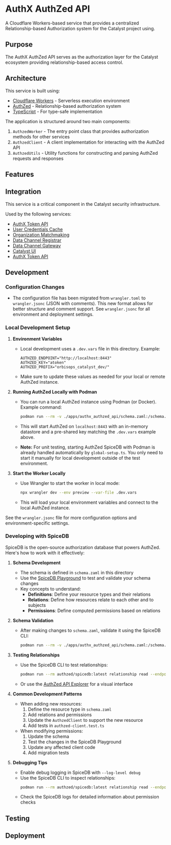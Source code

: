 # AuthX AuthZed API

A Cloudflare Workers-based service that provides a centralized Relationship-based Authorization system for the Catalyst project using.

## Purpose

The AuthX AuthZed API serves as the authorization layer for the Catalyst ecosystem providing relationship-based access control.

## Architecture

This service is built using:

- [Cloudflare Workers](https://developers.cloudflare.com/workers/) - Serverless execution environment
- [AuthZed](https://authzed.com/) - Relationship-based authorization system
- [TypeScript](https://www.typescriptlang.org/) - For type-safe implementation

The application is structured around two main components:

1. `AuthzedWorker` - The entry point class that provides authorization methods for other services
2. `AuthzedClient` - A client implementation for interacting with the AuthZed API
3. `AuthzedUtils` - Utility functions for constructing and parsing AuthZed requests and responses

## Features

## Integration

This service is a critical component in the Catalyst security infrastructure.

Used by the following services:

- [AuthX Token API](../authx_token_api/README.md)
- [User Credentials Cache](../user_credentials_cache/README.md)
- [Organization Matchmaking](../organization_matchmaking/README.md)
- [Data Channel Registrar](../data_channel_registrar/README.md)
- [Data Channel Gateway](../data_channel_gateway/README.md)
- [Catalyst UI](../catalyst-ui/README.md)
- [AuthX Token API](../authx_token_api/README.md)

## Development

### Configuration Changes

- The configuration file has been migrated from `wrangler.toml` to `wrangler.jsonc` (JSON with comments). This new format allows for better structure and comment support. See `wrangler.jsonc` for all environment and deployment settings.

### Local Development Setup

1. **Environment Variables**
   - Local development uses a `.dev.vars` file in this directory. Example:

     ```env
     AUTHZED_ENDPOINT="http://localhost:8443"
     AUTHZED_KEY="atoken"
     AUTHZED_PREFIX="orbisops_catalyst_dev/"
     ```

   - Make sure to update these values as needed for your local or remote AuthZed instance.

2. **Running AuthZed Locally with Podman**
   - You can run a local AuthZed instance using Podman (or Docker). Example command:

     ```sh
     podman run --rm -v ./apps/authx_authzed_api/schema.zaml:/schema.zaml:ro -p 8443:8443 --detach --name authzed-container authzed/spicedb:latest serve-testing --http-enabled --skip-release-check=true --log-level debug --load-configs ./schema.zaml
     ```

   - This will start AuthZed on `localhost:8443` with an in-memory datastore and a pre-shared key matching the `.dev.vars` example above.
   - **Note:** For unit testing, starting AuthZed SpiceDB with Podman is already handled automatically by `global-setup.ts`. You only need to start it manually for local development outside of the test environment.

3. **Start the Worker Locally**
   - Use Wrangler to start the worker in local mode:

     ```sh
     npx wrangler dev --env preview --var-file .dev.vars
     ```

   - This will load your local environment variables and connect to the local AuthZed instance.

See the `wrangler.jsonc` file for more configuration options and environment-specific settings.

### Developing with SpiceDB

SpiceDB is the open-source authorization database that powers AuthZed. Here's how to work with it effectively:

1. **Schema Development**
   - The schema is defined in `schema.zaml` in this directory
   - Use the [SpiceDB Playground](https://play.authzed.com/) to test and validate your schema changes
   - Key concepts to understand:
     - **Definitions**: Define your resource types and their relations
     - **Relations**: Define how resources relate to each other and to subjects
     - **Permissions**: Define computed permissions based on relations

2. **Schema Validation**
   - After making changes to `schema.zaml`, validate it using the SpiceDB CLI:
     ```sh
     podman run --rm -v ./apps/authx_authzed_api/schema.zaml:/schema.zaml:ro authzed/spicedb:latest validate /schema.zaml
     ```

3. **Testing Relationships**
   - Use the SpiceDB CLI to test relationships:
     ```sh
     podman run --rm authzed/spicedb:latest relationship read --endpoint localhost:8443 --token atoken
     ```
   - Or use the [AuthZed API Explorer](https://app.authzed.com/) for a visual interface

4. **Common Development Patterns**
   - When adding new resources:
     1. Define the resource type in `schema.zaml`
     2. Add relations and permissions
     3. Update the `AuthzedClient` to support the new resource
     4. Add tests in `authzed-client.test.ts`
   - When modifying permissions:
     1. Update the schema
     2. Test the changes in the SpiceDB Playground
     3. Update any affected client code
     4. Add migration tests

5. **Debugging Tips**
   - Enable debug logging in SpiceDB with `--log-level debug`
   - Use the SpiceDB CLI to inspect relationships:
     ```sh
     podman run --rm authzed/spicedb:latest relationship read --endpoint localhost:8443 --token atoken
     ```
   - Check the SpiceDB logs for detailed information about permission checks

## Testing

## Deployment
